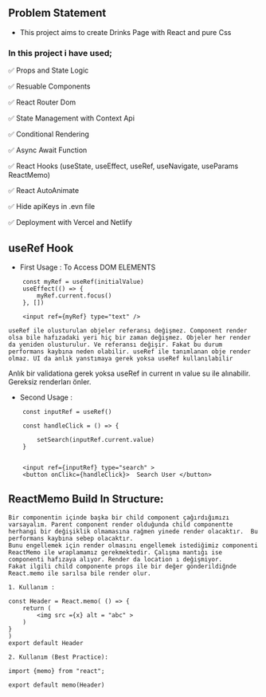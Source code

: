 ## Problem Statement

- This project aims to create Drinks Page with React and pure Css


### In this project i have used;

✅ Props and State Logic

✅ Resuable Components

✅ React Router Dom

✅ State Management with Context Api

✅ Conditional Rendering

✅ Async Await Function

✅ React Hooks (useState, useEffect, useRef, useNavigate, useParams ReactMemo)

✅ React AutoAnimate

✅ Hide apiKeys in .evn file

✅ Deployment with Vercel and Netlify




## useRef Hook

- First Usage : To Access DOM ELEMENTS

```
    const myRef = useRef(initialValue)
    useEffect(() => {
        myRef.current.focus()
    }, [])

    <input ref={myRef} type="text" />

useRef ile olusturulan objeler referansı değişmez. Component render olsa bile hafızadaki yeri hiç bir zaman değişmez. Objeler her render da yeniden olusturulur. Ve referansı değişir. Fakat bu durum performans kaybına neden olabilir. useRef ile tanımlanan obje render olmaz. UI da anlık yanstımaya gerek yoksa useRef kullanılabilir

```
Anlık bir validationa gerek yoksa useRef in current ın value su ile alınabilir. Gereksiz renderları önler.

- Second Usage : 

```
    const inputRef = useRef()

    const handleClick = () => {

        setSearch(inputRef.current.value)
    }


    <input ref={inputRef} type="search" >
    <button onClikc={handleClick}>  Search User </button>
```

## ReactMemo Build In Structure:

```
Bir componentin içinde başka bir child component çağırdığımızı varsayalım. Parent component render olduğunda child componentte herhangi bir değişiklik olmamasına rağmen yinede render olacaktır.  Bu performans kaybına sebep olacaktır.
Bunu engellemek için render olmasını engellemek istediğimiz componenti ReactMemo ile wraplamamız gerekmektedir. Çalışma mantığı ise componenti hafızaya alıyor. Render da location ı değişmiyor.
Fakat ilgili child componente props ile bir değer gönderildiğnde React.memo ile sarılsa bile render olur.

1. Kullanım : 

const Header = React.memo( () => {
    return (
        <img src ={x} alt = "abc" >
    )
}
)
export default Header

2. Kullanım (Best Practice): 

import {memo} from "react";

export default memo(Header)

```
